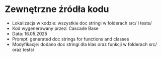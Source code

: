 # Zewnętrzne źródła kodu
- Lokalizacja w kodzie: wszystkie doc stringi w folderach src/ i tests/
- Kod wygenerowany przez: Cascade Base
- Data: 16.05.2025
- Prompt: generated doc strings for functions and classes
- Modyfikacje: dodano doc stringi dla klas oraz funkcji w folderach src/ oraz tests/ 